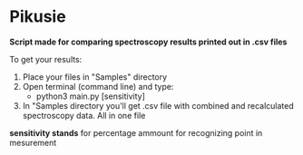 # Pikusie
**Script made for comparing spectroscopy results printed out in .csv files**

To get your results:

1. Place your files in "Samples" directory
2. Open terminal (command line) and type:
	* python3 main.py [sensitivity]
3. In "Samples directory you'll get .csv file with combined and recalculated spectroscopy data. All in one file

**sensitivity stands** for percentage ammount for recognizing point in mesurement
